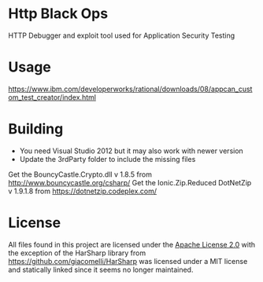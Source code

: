 # Http Black Ops

HTTP Debugger and exploit tool used for Application Security Testing

# Usage

https://www.ibm.com/developerworks/rational/downloads/08/appcan_custom_test_creator/index.html

# Building

- You need Visual Studio 2012 but it may also work with newer version
- Update the 3rdParty folder to include the missing files

Get the BouncyCastle.Crypto.dll v 1.8.5 from http://www.bouncycastle.org/csharp/
Get the Ionic.Zip.Reduced DotNetZip v 1.9.1.8 from https://dotnetzip.codeplex.com/

# License

All files found in this project are licensed under the [Apache License 2.0](LICENSE) with the exception of the HarSharp library from https://github.com/giacomelli/HarSharp was licensed under a MIT license and statically linked since it seems no longer maintained.
